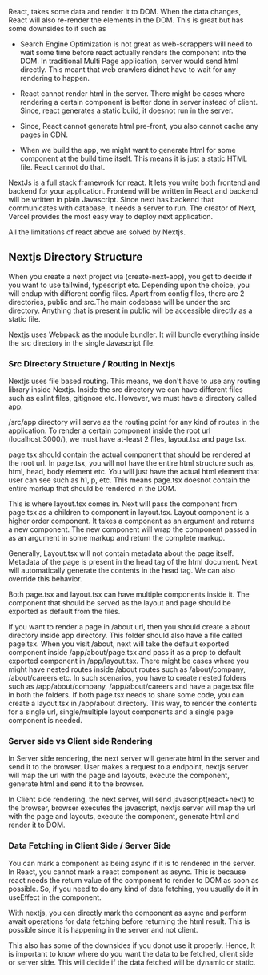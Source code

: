 
React, takes some data and render it to DOM. When the data changes, React will also re-render the elements in the DOM. This is great but has some downsides to it such as

- Search Engine Optimization is not great as web-scrappers will need to wait some time before react actually renders the component into the DOM. In traditional Multi Page application, server would send html directly. This meant that web crawlers didnot have to wait for any rendering to happen.

- React cannot render html in the server. There might be cases where rendering a certain component is better done in server instead of client. Since, react generates a static build, it doesnot run in the server.

- Since, React cannot generate html pre-front, you also cannot cache any pages in CDN.

- When we build the app, we might want to generate html for some component at the build time itself. This means it is just a static HTML file. React cannot do that.


NextJs is a full stack framework for react. It lets you write both frontend and backend for your application. Frontend will be written in React and backend will be written in plain Javascript. Since next has backend that communicates with database, it needs a server to run.  The creator of Next, Vercel provides the most easy way to deploy next application.

All the limitations of react above are solved by Nextjs. 


## Nextjs Directory Structure

When you create a next project via (create-next-app), you get to decide if you want to use tailwind, typescript etc. Depending upon the choice, you will endup with different config files. Apart from config files, there are 2 directories, public and src.The main codebase will be under the src directory. Anything that is present in public will be accessible directly as a static file. 

Nextjs uses Webpack as the module bundler. It will bundle everything inside the src directory in the single Javascript file.  


### Src Directory Structure / Routing in Nextjs

Nextjs uses file based routing. This means, we don't have to use any routing library inside Nextjs.  Inside the src directory we can have different files such as eslint files, gitignore etc. However, we must have a directory called app.

/src/app directory will serve as the routing point for any kind of routes in the application. To render a certain component inside the root url (localhost:3000/), we must have at-least 2 files, layout.tsx and page.tsx.

page.tsx should contain the actual component that should be rendered at the root url. 
In page.tsx, you will not have the entire html structure such as, html, head, body element etc. You will just have the actual html element that user can see such as h1, p, etc. This means page.tsx doesnot contain the entire markup that should be rendered in the DOM.

This is where layout.tsx comes in. Next will pass the component from page.tsx as a children to component in layout.tsx. Layout component is a higher order component. It takes a component as an argument and returns a new component. The new component will wrap the component passed in as an argument in some markup and return the complete markup.

Generally, Layout.tsx will not contain metadata about the page itself. Metadata of the page is present in the head tag of the html document. Next will automatically generate the contents in the head tag.  We can also override this behavior.

Both page.tsx and layout.tsx can have multiple components inside it. The component that should be served as the layout and page should be exported as default from the files. 

If you want to render a page in /about url, then you should create a about directory inside app directory. This folder should also have a file called page.tsx. When you visit /about, next will take the default exported component inside /app/about/page.tsx and pass it as a prop to default exported component in /app/layout.tsx. There might be cases where you might have nested routes inside /about routes such as /about/company, /about/careers etc. In such scenarios, you have to create nested folders such as /app/about/company, /app/about/careers and have a page.tsx file in both the folders. If both page.tsx needs to share some code, you can create a layout.tsx in /app/about directory.  This way, to render the contents for a single url, single/multiple layout components and a single page component is needed.


### Server side vs Client side Rendering

In Server side rendering, the next server will generate html in the server and send it to the browser. User makes a request to a endpoint, nextjs server will map the url with the page and layouts, execute the component, generate html and send it to the browser.

In Client side rendering, the next server, will send javascript(react+next) to the browser, browser executes the javascript, nextjs server will map the url with the page and layouts, execute the component, generate html and render it to DOM. 

### Data Fetching in Client Side / Server Side

You can mark a component as being async if it is to rendered in the server. In React, you cannot mark a react component as async. This is because react needs the return value of the component to render to DOM as soon as possible. So, if you need to do any kind of data fetching, you usually do it in useEffect in the component.

With nextjs, you can directly mark the component as async and perform await operations for data fetching before returning the html result. This is possible since it is happening in the server and not client. 

This also has some of the downsides if you donot use it properly. Hence, It is important to know where do you want the data to be fetched, client side or server side. This will decide if the data fetched will be dynamic or static. 